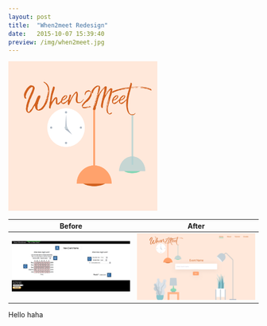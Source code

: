 ```yaml
---
layout: post
title:  "When2meet Redesign"
date:   2015-10-07 15:39:40
preview: /img/when2meet.jpg
---
```


<img src="/img/when2meet.jpg" alt="When2meet"
	title="A cute kitten" width="300" height="300" />

Before                                                              |  After
--------------------------------------------------------------------|--------------------------------------------------------------------
<img src="/img/when2meet now.png" alt="Old" style="width: 250px;"/> |<img src="/img/when2meet homepage.jpg" alt="New" style="width: 250px;"/>

Hello
haha
